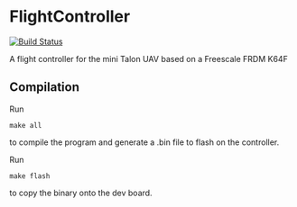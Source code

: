 # FlightController
[![Build Status](https://travis-ci.org/ToolboxBodensee/FlightController.svg?branch=master)](https://travis-ci.org/ToolboxBodensee/FlightController)

A flight controller for the mini Talon UAV based on a Freescale FRDM K64F

## Compilation
Run


    make all

to compile the program and generate a .bin file to flash on the controller.

Run

    make flash

to copy the binary onto the dev board.
